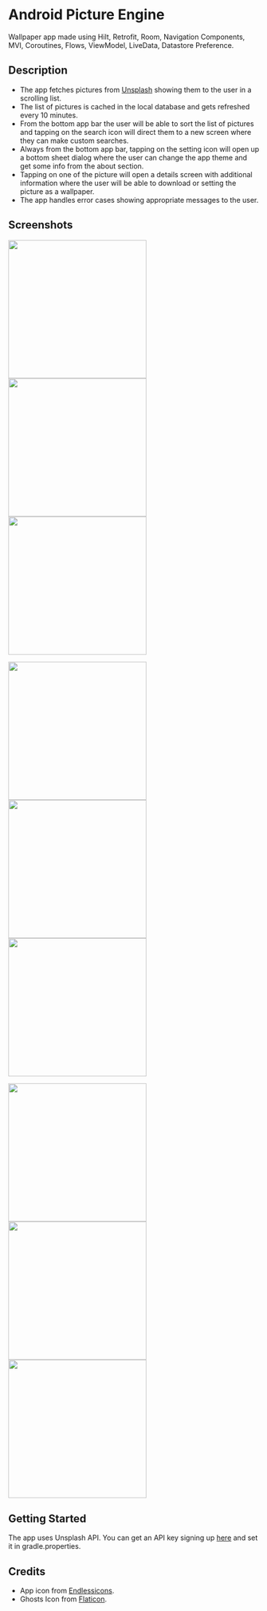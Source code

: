 # Android Picture Engine
Wallpaper app made using Hilt, Retrofit, Room, Navigation Components, MVI, Coroutines, Flows, ViewModel, LiveData, Datastore Preference.

## Description

- The app fetches pictures from <a href="https://unsplash.com/" target="_blank">Unsplash</a> showing them to the user in a scrolling list.
- The list of pictures is cached in the local database and gets refreshed every 10 minutes.
- From the bottom app bar the user will be able to sort the list of pictures and tapping on the search icon will direct them to a new screen where they can make custom searches.
- Always from the bottom app bar, tapping on the setting icon will open up a bottom sheet dialog where the user can change the app theme and get some info from the about section.
- Tapping on one of the picture will open a details screen with additional information where the user will be able to download or setting the picture as a wallpaper.
- The app handles error cases showing appropriate messages to the user.

## Screenshots
<img src="https://github.com/simoneconigliaro/android_picture_engine/blob/master/Screenshot_01.png" width="277"/><img src="https://github.com/simoneconigliaro/android_picture_engine/blob/master/Screenshot_02.png" width="277"/><img src="https://github.com/simoneconigliaro/android_picture_engine/blob/master/Screenshot_03.png" width="277"/>

<img src="https://github.com/simoneconigliaro/android_picture_engine/blob/master/Screenshot_04.png" width="277"/><img src="https://github.com/simoneconigliaro/android_picture_engine/blob/master/Screenshot_05.png" width="277"/><img src="https://github.com/simoneconigliaro/android_picture_engine/blob/master/Screenshot_06.png" width="277"/>

<img src="https://github.com/simoneconigliaro/android_picture_engine/blob/master/Screenshot_07.png" width="277"/><img src="https://github.com/simoneconigliaro/android_picture_engine/blob/master/Screenshot_08.png" width="277"/><img src="https://github.com/simoneconigliaro/android_picture_engine/blob/master/Screenshot_09.png" width="277"/>

## Getting Started
The app uses Unsplash API. You can get an API key signing up <a href="https://unsplash.com/developers" target="_blank">here</a> and set it in gradle.properties.

## Credits
- App icon from <a href="https://endlessicons.com/free-icons/mountain-icon-1/" target="_blank">Endlessicons</a>.
- Ghosts Icon from <a href="https://www.flaticon.com/free-icon/ghost_1150381?term=ghost&page=1&position=55&page=1&position=55&related_id=1150381&origin=tag" target="_blank">Flaticon</a>.
